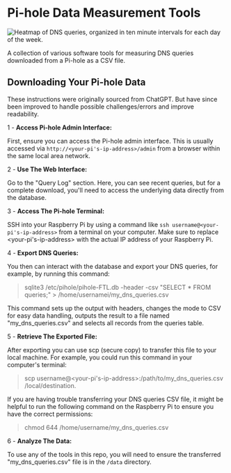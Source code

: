 # Pi-hole Data Measurement Tools

![Heatmap of DNS queries, organized in ten minute intervals for each day of the week.](https://hosting.photobucket.com/bbcfb0d4-be20-44a0-94dc-65bff8947cf2/9bd87c0f-4ca4-4762-a011-755e44b6c691.png)

A collection of various software tools for measuring DNS queries downloaded from a Pi-hole as a CSV file.

## Downloading Your Pi-hole Data

These instructions were originally sourced from ChatGPT. But have since been improved to handle possible challenges/errors and improve readability.

1 - **Access Pi-hole Admin Interface:**

First, ensure you can access the Pi-hole admin interface. This is usually accessed via `http://<your-pi's-ip-address>/admin` from a browser within the same local area network.

2 - **Use The Web Interface:**

Go to the "Query Log" section. Here, you can see recent queries, but for a complete download, you'll need to access the underlying data directly from the database.

3 - **Access The Pi-hole Terminal:**

SSH into your Raspberry Pi by using a command like `ssh username@<your-pi's-ip-address>` from a terminal on your computer. Make sure to replace <your-pi's-ip-address> with the actual IP address of your Raspberry Pi.

4 - **Export DNS Queries:**

You then can interact with the database and export your DNS queries, for example, by running this command:

> sqlite3 /etc/pihole/pihole-FTL.db -header -csv "SELECT \* FROM queries;" > /home/usernamei/my_dns_queries.csv

This command sets up the output with headers, changes the mode to CSV for easy data handling, outputs the result to a file named "my_dns_queries.csv" and selects all records from the queries table.

5 - **Retrieve The Exported File:**

After exporting you can use scp (secure copy) to transfer this file to your local machine. For example, you could run this command in your computer's terminal:

> scp username@<your-pi's-ip-address>:/path/to/my_dns_queries.csv /local/destination.

If you are having trouble transferring your DNS queries CSV file, it might be helpful to run the following command on the Raspberry Pi to ensure you have the correct permissions:

> chmod 644 /home/username/my_dns_queries.csv

6 - **Analyze The Data:**

To use any of the tools in this repo, you will need to ensure the transferred "my_dns_queries.csv" file is in the `/data` directory.

